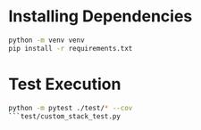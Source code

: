 # Installing Dependencies
```sh
python -m venv venv
pip install -r requirements.txt
```


# Test Execution
```sh
python -m pytest ./test/* --cov
```test/custom_stack_test.py